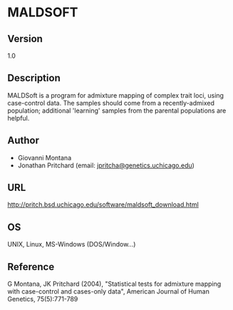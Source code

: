 # MALDSOFT

## Version
1.0

## Description
MALDSoft is a program for admixture mapping of complex trait loci, using case-control data. The samples should come from a recently-admixed population; additional 'learning' samples from the parental populations are helpful.

## Author
* Giovanni Montana
* Jonathan Pritchard (email: jpritcha@genetics.uchicago.edu)

## URL
http://pritch.bsd.uchicago.edu/software/maldsoft_download.html

## OS
UNIX, Linux, MS-Windows (DOS/Window...)

## Reference
G Montana, JK Pritchard (2004), "Statistical tests for admixture mapping with case-control and cases-only data", American Journal of Human Genetics, 75(5):771-789